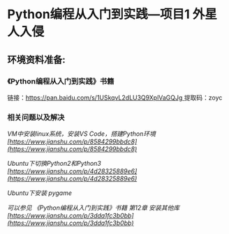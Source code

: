 # Python编程从入门到实践—项目1 外星人入侵

## 环境资料准备:

### 《Python编程从入门到实践》书籍
链接：[https://pan.baidu.com/s/1USkqvL2dLU3Q9XplVaGQJg ](https://pan.baidu.com/s/1USkqvL2dLU3Q9XplVaGQJg )
提取码：zoyc 

### 相关问题以及解决

*VM中安装linux系统，安装VS Code，搭建Python环境*
*[https://www.jianshu.com/p/8584299bbdc8](https://www.jianshu.com/p/8584299bbdc8)*

*Ubuntu下切换Python2和Python3*
*[https://www.jianshu.com/p/4d28325889e6](https://www.jianshu.com/p/4d28325889e6)*

*Ubuntu下安装 pygame*

*可以参见 《Python编程从入门到实践》书籍 第12章 安装其他库*
*[https://www.jianshu.com/p/3dda1fc3b0bb](https://www.jianshu.com/p/3dda1fc3b0bb)*